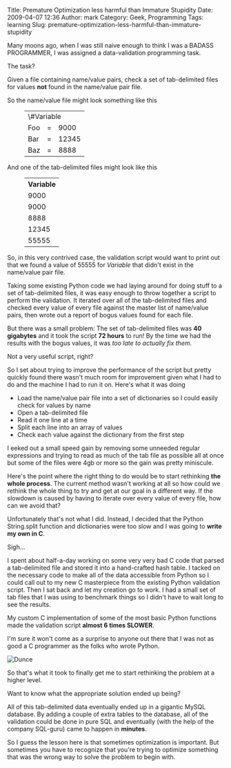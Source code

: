 Title: Premature Optimization less harmful than Immature Stupidity
Date: 2009-04-07 12:36
Author: mark
Category: Geek, Programming
Tags: learning
Slug: premature-optimization-less-harmful-than-immature-stupidity

Many moons ago, when I was still naive enough to think I was a BADASS
PROGRAMMER, I was assigned a data-validation programming task.

The task?

Given a file containing name/value pairs, check a set of tab-delimited
files for values **not** found in the name/value pair file.

So the name/value file might look something like this

<table border="0" cellspacing="0" cellpadding="0" style="padding-left:  40px">


<tr>
<td colspan="3">
\#Variable
</td>
</tr>


<tr>
<td>
Foo
</td>
<td>
=
</td>
<td>
9000
</td>
</tr>


<tr>
<td>
Bar
</td>
<td>
=
</td>
<td>
12345
</td>
</tr>


<tr>
<td>
Baz
</td>
<td>
=
</td>
<td>
8888
</td>
</tr>


</table>


And one of the tab-delimited files might look like this

<table border="0" cellspacing="0" cellpadding="0" style="padding-left:  40px">


<tr>
<th>
Variable
</th>
</tr>


<tr>
<td>
9000
</td>
</tr>


<tr>
<td>
9000
</td>
</tr>


<tr>
<td>
8888
</td>
</tr>


<tr>
<td>
12345
</td>
</tr>


<tr>
<td>
55555
</td>
</tr>


</table>


So, in this very contrived case, the validation script would want to
print out that we found a value of 55555 for *Variable* that didn't
exist in the name/value pair file.

Taking some existing Python code we had laying around for doing stuff to
a set of tab-delimited files, it was easy enough to throw together a
script to perform the validation. It iterated over all of the
tab-delimited files and checked every value of every file against the
master list of name/value pairs, then wrote out a report of bogus values
found for each file.

But there was a small problem: The set of tab-delimited files was **40
gigabytes** and it took the script **72 hours** to run! By the time we
had the results with the bogus values, it was *too late to actually fix
them*.

Not a very useful script, right?

So I set about trying to improve the performance of the script but
pretty quickly found there wasn't much room for improvement given what I
had to do and the machine I had to run it on. Here's what it was doing

-   Load the name/value pair file into a set of dictionaries so I could
    easily check for values by name
-   Open a tab-delimited file
-   Read it one line at a time
-   Split each line into an array of values
-   Check each value against the dictionary from the first step



I eeked out a small speed gain by removing some unneeded regular
expressions and trying to read as much of the tab file as possible all
at once but some of the files were 4gb or more so the gain was pretty
miniscule.

Here's the point where the right thing to do would be to start
rethinking **the whole process**. The current method wasn't working at
all so how could we rethink the whole thing to try and get at our goal
in a different way. If the slowdown is caused by having to iterate over
every value of every file, how can we avoid that?

Unfortunately that's not what I did. Instead, I decided that the Python
String.split function and dictionaries were too slow and I was going to
**write my own in C**.

Sigh...

I spent about half-a-day working on some very very bad C code that
parsed a tab-delimited file and stored it into a hand-crafted hash
table. I tacked on the necessary code to make all of the data accessible
from Python so I could call out to my new C masterpiece from the
existing Python validation script. Then I sat back and let my creation
go to work. I had a small set of tab files that I was using to benchmark
things so I didn't have to wait long to see the results.

My custom C implementation of some of the most basic Python functions
made the validation script **almost 6 times SLOWER**.

I'm sure it won't come as a surprise to anyone out there that I was not
as good a C programmer as the folks who wrote Python.

![Dunce][]

So that's what it took to finally get me to start rethinking the problem
at a higher level.

Want to know what the appropriate solution ended up being?

All of this tab-delimited data eventually ended up in a gigantic MySQL
database. By adding a couple of extra tables to the database, all of the
validation could be done in pure SQL and eventually (with the help of
the company SQL-guru) came to happen in **minutes**.

So I guess the lesson here is that sometimes optimization is important.
But sometimes you have to recognize that you're trying to optimize
something that was the wrong way to solve the problem to begin with.

  [Dunce]: http://farm4.static.flickr.com/3382/3419970810_94bd559b3c_o.jpg
